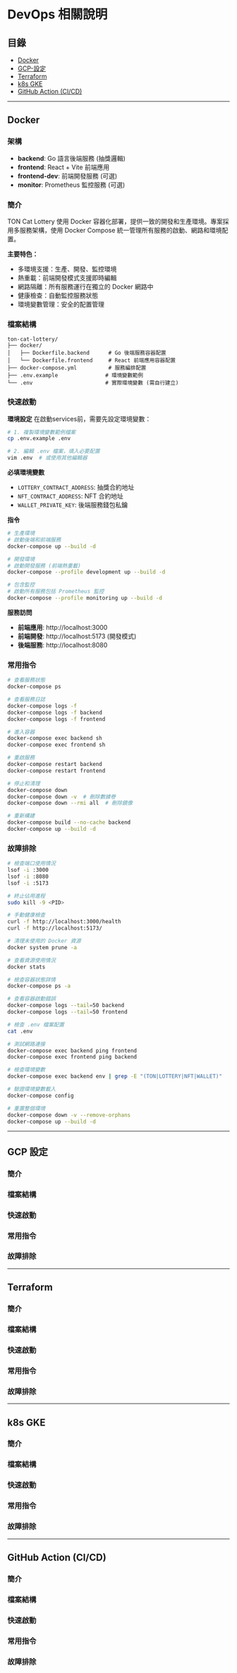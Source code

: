 # DevOps 相關說明

## 目錄
- [Docker](#docker)
- [GCP-設定](#gcp-設定)
- [Terraform](#terraform)
- [k8s GKE](#k8s-gke)
- [GitHub Action (CI/CD)](#github-action-cicd)

---
## Docker
### 架構
- **backend**: Go 語言後端服務 (抽獎邏輯)
- **frontend**: React + Vite 前端應用
- **frontend-dev**: 前端開發服務 (可選)
- **monitor**: Prometheus 監控服務 (可選)

### 簡介
TON Cat Lottery 使用 Docker 容器化部署，提供一致的開發和生產環境。專案採用多服務架構，使用 Docker Compose 統一管理所有服務的啟動、網路和環境配置。

**主要特色：**
- 多環境支援：生產、開發、監控環境
- 熱重載：前端開發模式支援即時編輯
- 網路隔離：所有服務運行在獨立的 Docker 網路中
- 健康檢查：自動監控服務狀態
- 環境變數管理：安全的配置管理

### 檔案結構
```
ton-cat-lottery/
├── docker/
│   ├── Dockerfile.backend      # Go 後端服務容器配置
│   └── Dockerfile.frontend     # React 前端應用容器配置
├── docker-compose.yml          # 服務編排配置
├── .env.example               # 環境變數範例
└── .env                       # 實際環境變數 (需自行建立)
```



### 快速啟動
**環境設定**
在啟動services前，需要先設定環境變數：

```bash
# 1. 複製環境變數範例檔案
cp .env.example .env

# 2. 編輯 .env 檔案，填入必要配置
vim .env  # 或使用其他編輯器
```

**必填環境變數**
- `LOTTERY_CONTRACT_ADDRESS`: 抽獎合約地址
- `NFT_CONTRACT_ADDRESS`: NFT 合約地址  
- `WALLET_PRIVATE_KEY`: 後端服務錢包私鑰

**指令**
```bash
# 生產環境
# 啟動後端和前端服務
docker-compose up --build -d

# 開發環境
# 啟動開發服務 (前端熱重載)
docker-compose --profile development up --build -d

# 包含監控
# 啟動所有服務包括 Prometheus 監控
docker-compose --profile monitoring up --build -d
```

**服務訪問**
- **前端應用**: http://localhost:3000
- **前端開發**: http://localhost:5173 (開發模式)
- **後端服務**: http://localhost:8080

### 常用指令
```bash
# 查看服務狀態
docker-compose ps

# 查看服務日誌
docker-compose logs -f
docker-compose logs -f backend
docker-compose logs -f frontend

# 進入容器
docker-compose exec backend sh
docker-compose exec frontend sh

# 重啟服務
docker-compose restart backend
docker-compose restart frontend

# 停止和清理
docker-compose down
docker-compose down -v  # 刪除數據卷
docker-compose down --rmi all  # 刪除鏡像

# 重新構建
docker-compose build --no-cache backend
docker-compose up --build -d
```

### 故障排除
```bash
# 檢查端口使用情況
lsof -i :3000
lsof -i :8080
lsof -i :5173

# 終止佔用進程
sudo kill -9 <PID>

# 手動健康檢查
curl -f http://localhost:3000/health
curl -f http://localhost:5173/

# 清理未使用的 Docker 資源
docker system prune -a

# 查看資源使用情況
docker stats

# 檢查容器狀態詳情
docker-compose ps -a

# 查看容器啟動錯誤
docker-compose logs --tail=50 backend
docker-compose logs --tail=50 frontend

# 檢查 .env 檔案配置
cat .env

# 測試網路連接
docker-compose exec backend ping frontend
docker-compose exec frontend ping backend

# 檢查環境變數
docker-compose exec backend env | grep -E "(TON|LOTTERY|NFT|WALLET)"

# 驗證環境變數載入
docker-compose config

# 重置整個環境
docker-compose down -v --remove-orphans
docker-compose up --build -d
```


---
## GCP 設定
### 簡介

### 檔案結構

### 快速啟動

### 常用指令

### 故障排除


---
## Terraform
### 簡介

### 檔案結構

### 快速啟動

### 常用指令

### 故障排除

---
## k8s GKE
### 簡介

### 檔案結構

### 快速啟動

### 常用指令

### 故障排除

---
## GitHub Action (CI/CD)
### 簡介

### 檔案結構

### 快速啟動

### 常用指令

### 故障排除